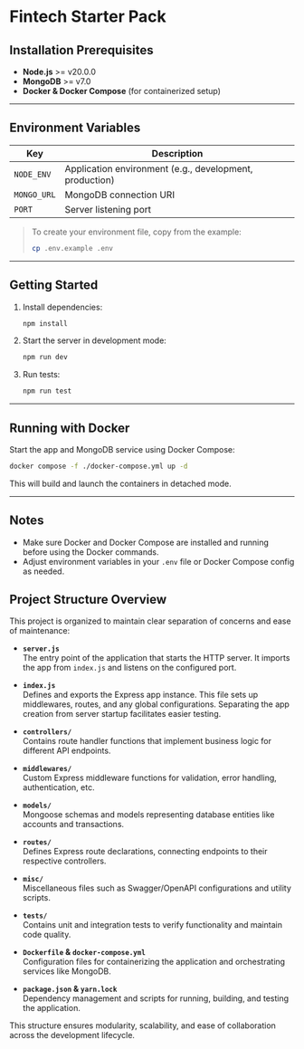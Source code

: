# Fintech Starter Pack

## Installation Prerequisites
- **Node.js** >= v20.0.0
- **MongoDB** >= v7.0
- **Docker & Docker Compose** (for containerized setup)

---

## Environment Variables

| Key       | Description         |
|-----------|---------------------|
| `NODE_ENV` | Application environment (e.g., development, production) |
| `MONGO_URL` | MongoDB connection URI |
| `PORT`     | Server listening port |

> To create your environment file, copy from the example:
>
> ```bash
> cp .env.example .env
> ```

---

## Getting Started

1. Install dependencies:

   ```bash
   npm install
    ```

2. Start the server in development mode:

   ```bash
   npm run dev
   ```

3. Run tests:

   ```bash
   npm run test
   ```

---

## Running with Docker

Start the app and MongoDB service using Docker Compose:

```bash
docker compose -f ./docker-compose.yml up -d
```

This will build and launch the containers in detached mode.

---

## Notes

* Make sure Docker and Docker Compose are installed and running before using the Docker commands.
* Adjust environment variables in your `.env` file or Docker Compose config as needed.

## Project Structure Overview

This project is organized to maintain clear separation of concerns and ease of maintenance:

- **`server.js`**  
  The entry point of the application that starts the HTTP server. It imports the app from `index.js` and listens on the configured port.

- **`index.js`**  
  Defines and exports the Express app instance. This file sets up middlewares, routes, and any global configurations. Separating the app creation from server startup facilitates easier testing.

- **`controllers/`**  
  Contains route handler functions that implement business logic for different API endpoints.

- **`middlewares/`**  
  Custom Express middleware functions for validation, error handling, authentication, etc.

- **`models/`**  
  Mongoose schemas and models representing database entities like accounts and transactions.

- **`routes/`**  
  Defines Express route declarations, connecting endpoints to their respective controllers.

- **`misc/`**  
  Miscellaneous files such as Swagger/OpenAPI configurations and utility scripts.

- **`tests/`**  
  Contains unit and integration tests to verify functionality and maintain code quality.

- **`Dockerfile` & `docker-compose.yml`**  
  Configuration files for containerizing the application and orchestrating services like MongoDB.

- **`package.json` & `yarn.lock`**  
  Dependency management and scripts for running, building, and testing the application.

This structure ensures modularity, scalability, and ease of collaboration across the development lifecycle.
